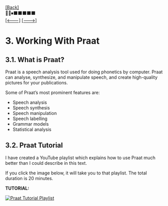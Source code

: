[\[Back\]](./README.md) \
🔲🔲⏹⬛️⬛️⬛️⬛️⬛️ \
[\[<---\]](./02_file_types.md) [\[--->\]](./04_your_task_as_annotator.md)

# 3. Working With Praat

## 3.1. What is Praat?
Praat is a speech analysis tool used for doing phonetics by computer. Praat can
analyse, synthesize, and manipulate speech, and create high-quality pictures for
your publications.

Some of Praat’s most prominent features are:
- Speech analysis
- Speech synthesis
- Speech manipulation
- Speech labelling
- Grammar models
- Statistical analysis

## 3.2. Praat Tutorial
I have created a YouTube playlist which explains how to use Praat much better
than I could describe in this text.

If you click the image below, it will take you to that playlist. The total
duration is 20 minutes.

**TUTORIAL:**

[![Praat Tutorial Playlist](https://img.youtube.com/vi/fjlFNOzfdPo/0.jpg)](https://youtube.com/playlist?list=PLwTNaIZeRpusZLlqcW3W6lyfSy-sqy2kO)
